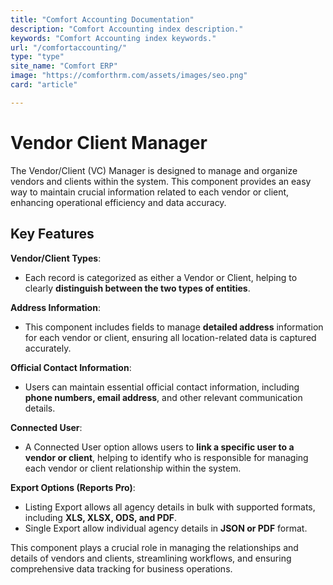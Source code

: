 ```yaml
---
title: "Comfort Accounting Documentation"
description: "Comfort Accounting index description."
keywords: "Comfort Accounting index keywords."
url: "/comfortaccounting/"
type: "type"
site_name: "Comfort ERP"
image: "https://comforthrm.com/assets/images/seo.png"
card: "article"

---
```


# Vendor Client Manager

The Vendor/Client (VC) Manager is designed to manage and organize vendors and clients within the system. This component provides an easy way to maintain crucial information related to each vendor or client, enhancing operational efficiency and data accuracy.

## Key Features ##

**Vendor/Client Types**:
+ Each record is categorized as either a Vendor or Client, helping to clearly **distinguish between the two types of entities**.

**Address Information**:
+ This component includes fields to manage **detailed address** information for each vendor or client, ensuring all location-related data is captured accurately.

**Official Contact Information**:
+ Users can maintain essential official contact information, including **phone numbers, email address**, and other relevant communication details.

**Connected User**:
+ A Connected User option allows users to **link a specific user to a vendor or client**, helping to identify who is responsible for managing each vendor or client relationship within the system.

**Export Options (Reports Pro)**:
+ Listing Export allows all agency details in bulk with supported formats, including **XLS, XLSX, ODS, and PDF**.
+ Single Export allow individual agency details in **JSON or PDF** format.

This component plays a crucial role in managing the relationships and details of vendors and clients, streamlining workflows, and ensuring comprehensive data tracking for business operations.


